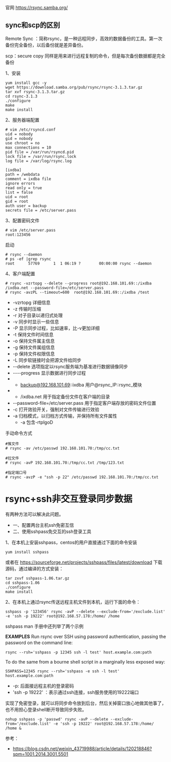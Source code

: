 官网
https://rsync.samba.org/  

sync和scp的区别
---
Remote Sync ：简称rsync，是一种远程同步，高效的数据备份的工具。第一次备份完全备份，以后备份就是差异备份。

scp：secure copy 同样是用来进行远程复制的命令，但是每次备份数据都是完全备份

1、安装  
```
yum install gcc -y
wget https://download.samba.org/pub/rsync/rsync-3.1.3.tar.gz
tar xvf rsync-3.1.3.tar.gz
cd rsync-3.1.3
./configure
make 
make install
```  

2、服务器端配置  
```
# vim /etc/rsyncd.conf 
uid = nobody
gid = nobody
use chroot = no
max connections = 10
pid file = /var/run/rsyncd.pid
lock file = /var/run/rsync.lock
log file = /var/log/rsync.log

[ixdba]
path = /webdata
comment = ixdba file
ignore errors
read only = true
list = false
uid = root
gid = root
auth user = backup
secrets file = /etc/server.pass
```

3、配置密码文件
```
# vim /etc/server.pass 
root:123456
```

启动  
```
# rsync --daemon
# ps -ef |grep rsync
root      57769      1  1 06:19 ?        00:00:00 rsync --daemon
```  

4、客户端配置  

```
# rsync -vzrtopg --delete --progress root@192.168.101.69::/ixdba /ixdba.net --password-file=/etc/server.pass
# rsync -avzPL --timeout=600  root@192.168.101.69::/ixdba /test
```
- -vzrtopg 详细信息
- -z 传输时压缩
- -r 对子目录以递归式处理
- -v 同步时显示一些信息
- -P 显示同步过程，比如速率，比-v更加详细
- -t 保持文件时间信息
- -o 保持文件属主信息
- -g 保持文件属组信息
- -p 保持文件权限信息
- -L 同步软链接时会把源文件给同步
- --delete 选项指定以rsync服务端为基准进行数据镜像同步
- ----progress 显示数据进行同步过程
- - backup@192.168.101.69::ixdba 用户@rsync_IP::rsync_模块
- - /ixdba.net 用于指定备份文件在客户端的目录
- --password-file=/etc/server.pass 用于指定客户端存放的密码文件位置
- -c 打开效验开关，强制对文件传输进行效验
- -a 归档模式，以归档方式传输，并保持所有文件属性
  - -a 包含-rtplgoD
  
手动命令方式
```
#推文件
# rsync -av /etc/passwd 192.168.101.70:/tmp/cc.txt

#拉文件
# rsync -avP 192.168.101.70:/tmp/cc.txt /tmp/123.txt

#指定端口号
# rsync -avzP -e "ssh -p 22" /etc/passwd 192.168.101.70:/tmp/cc.txt
```


rsync+ssh非交互登录同步数据
===

有两种方法可以解决此问题。
- 一、配置两台主机ssh免密互信
- 二、使用sshpass免交互的ssh登录工具

1、在本机上安装sshpass，centos的用户直接通过下面的命令安装
```
yum install sshpass
```
或者在 https://sourceforge.net/projects/sshpass/files/latest/download 下载源码，通过编译的方式安装：
```
tar zxvf sshpass-1.06.tar.gz
cd sshpass-1.06
./configure
make install
```

2、在本机上通过rsync传送远程主机文件到本机，运行下面的命令：
```
sshpass -p '123456' rsync -avP --delete --exclude-from='/exclude.list' -e 'ssh -p 19222' root@192.168.57.178:/home/ /home
```
 
sshpass man 手册中还列举了两个示例

**EXAMPLES**
Run rsync over SSH using password authentication, passing the password on the command line:　　　
```
rsync --rsh='sshpass -p 12345 ssh -l test' host.example.com:path
```
 
To do the same from a bourne shell script in a marginally less exposed way:
```
SSHPASS=12345 rsync --rsh='sshpass -e ssh -l test' host.example.com:path
```
- -p: 后面接远程主机的登录密码
- 'ssh -p 19222' ：表示通过ssh连接，ssh服务使用的19222端口

实现了免密登录，就可以将同步命令放到后台，然后关掉窗口放心地做其他事了，也不用担心登录shell断开导致同步失败。
```
nohup sshpass -p 'passwd' rsync -avP --delete --exclude-from='/exclude.list' -e 'ssh -p 19222' root@192.168.57.178:/home/ /home &
```

参考：
- https://blog.csdn.net/weixin_43719988/article/details/120218846?spm=1001.2014.3001.5501
